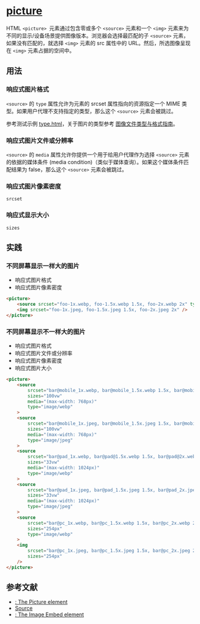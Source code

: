 # [picture](https://developer.mozilla.org/zh-CN/docs/Web/HTML/Element/picture)

HTML `<picture> `元素通过包含零或多个 `<source>` 元素和一个 `<img>` 元素来为不同的显示/设备场景提供图像版本。浏览器会选择最匹配的子 `<source>` 元素，如果没有匹配的，就选择 `<img>` 元素的 src 属性中的 URL。然后，所选图像呈现在 `<img>` 元素占据的空间中。

## 用法

### 响应式图片格式

`<source>` 的 `type` 属性允许为元素的 srcset 属性指向的资源指定一个 MIME 类型。如果用户代理不支持指定的类型，那么这个 `<source>` 元素会被跳过。

参考测试示例 [type.html](./type.html)，关于图片的类型参考 [图像文件类型与格式指南](https://developer.mozilla.org/zh-CN/docs/Web/Media/Formats/Image_types)。

### 响应式图片文件或分辨率

`<source>` 的 `media` 属性允许你提供一个用于给用户代理作为选择 `<source>` 元素的依据的媒体条件 (media condition)（类似于媒体查询）。如果这个媒体条件匹配结果为 false，那么这个 `<source>` 元素会被跳过。

### 响应式图片像素密度

`srcset`

### 响应式显示大小

`sizes`

## 实践

### 不同屏幕显示一样大的图片

- 响应式图片格式
- 响应式图片像素密度

```html
<picture>
    <source srcset="foo-1x.webp, foo-1.5x.webp 1.5x, foo-2x.webp 2x" type="image/webp">
    <img srcset="foo-1x.jpeg, foo-1.5x.jpeg 1.5x, foo-2x.jpeg 2x" />
</picture>
```

### 不同屏幕显示不一样大的图片

- 响应式图片格式
- 响应式图片文件或分辨率
- 响应式图片像素密度
- 响应式图片大小

```html
<picture>
    <source
        srcset="bar@mobile_1x.webp, bar@mobile_1.5x.webp 1.5x, bar@mobile_2x.webp 2x"
        sizes="100vw"
        media="(max-width: 768px)"
        type="image/webp"
    >
    <source
        srcset="bar@mobile_1x.jpeg, bar@mobile_1.5x.jpeg 1.5x, bar@mobile_2x.jpeg 2x"
        sizes="100vw"
        media="(max-width: 768px)"
        type="image/jpeg"
    >
    <source
        srcset="bar@pad_1x.webp, bar@pad@1.5x.webp 1.5x, bar@pad@2x.webp 2x"
        sizes="33vw"
        media="(max-width: 1024px)"
        type="image/webp"
    >
    <source
        srcset="bar@pad_1x.jpeg, bar@pad_1.5x.jpeg 1.5x, bar@pad_2x.jpeg 2x"
        sizes="33vw"
        media="(max-width: 1024px)"
        type="image/jpeg"
    >
    <source
        srcset="bar@pc_1x.webp, bar@pc_1.5x.webp 1.5x, bar@pc_2x.webp 2x"
        sizes="254px"
        type="image/webp"
    >
    <img
        srcset="bar@pc_1x.jpeg, bar@pc_1.5x.jpeg 1.5x, bar@pc_2x.jpeg 2x"
        sizes="254px"
    />
</picture>
```
## 参考文献

- [<picture>: The Picture element](https://developer.mozilla.org/en-US/docs/Web/HTML/Element/picture)
- [Source](https://developer.mozilla.org/en-US/docs/Web/HTML/Element/source)
- [<img>: The Image Embed element](https://developer.mozilla.org/en-US/docs/Web/HTML/Element/img)
